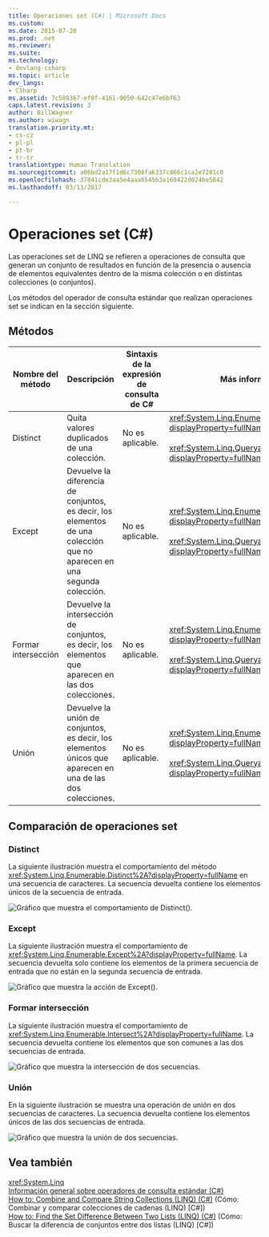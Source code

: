 ```yaml
---
title: Operaciones set (C#) | Microsoft Docs
ms.custom: 
ms.date: 2015-07-20
ms.prod: .net
ms.reviewer: 
ms.suite: 
ms.technology:
- devlang-csharp
ms.topic: article
dev_langs:
- CSharp
ms.assetid: 7c589367-ef8f-4161-9050-642c47e6bf63
caps.latest.revision: 3
author: BillWagner
ms.author: wiwagn
translation.priority.mt:
- cs-cz
- pl-pl
- pt-br
- tr-tr
translationtype: Human Translation
ms.sourcegitcommit: a06bd2a17f1d6c7308fa6337c866c1ca2e7281c0
ms.openlocfilehash: 37841cde3aa5e4aaa6545b3a160422d024be5842
ms.lasthandoff: 03/13/2017

---
```

# <a name="set-operations-c"></a>Operaciones set (C#)
Las operaciones set de LINQ se refieren a operaciones de consulta que generan un conjunto de resultados en función de la presencia o ausencia de elementos equivalentes dentro de la misma colección o en distintas colecciones (o conjuntos).  
  
 Los métodos del operador de consulta estándar que realizan operaciones set se indican en la sección siguiente.  
  
## <a name="methods"></a>Métodos  
  
|Nombre del método|Descripción|Sintaxis de la expresión de consulta de C#|Más información|  
|-----------------|-----------------|---------------------------------|----------------------|  
|Distinct|Quita valores duplicados de una colección.|No es aplicable.|<xref:System.Linq.Enumerable.Distinct%2A?displayProperty=fullName><br /><br /> <xref:System.Linq.Queryable.Distinct%2A?displayProperty=fullName>|  
|Except|Devuelve la diferencia de conjuntos, es decir, los elementos de una colección que no aparecen en una segunda colección.|No es aplicable.|<xref:System.Linq.Enumerable.Except%2A?displayProperty=fullName><br /><br /> <xref:System.Linq.Queryable.Except%2A?displayProperty=fullName>|  
|Formar intersección|Devuelve la intersección de conjuntos, es decir, los elementos que aparecen en las dos colecciones.|No es aplicable.|<xref:System.Linq.Enumerable.Intersect%2A?displayProperty=fullName><br /><br /> <xref:System.Linq.Queryable.Intersect%2A?displayProperty=fullName>|  
|Unión|Devuelve la unión de conjuntos, es decir, los elementos únicos que aparecen en una de las dos colecciones.|No es aplicable.|<xref:System.Linq.Enumerable.Union%2A?displayProperty=fullName><br /><br /> <xref:System.Linq.Queryable.Union%2A?displayProperty=fullName>|  
  
## <a name="comparison-of-set-operations"></a>Comparación de operaciones set  
  
### <a name="distinct"></a>Distinct  
 La siguiente ilustración muestra el comportamiento del método <xref:System.Linq.Enumerable.Distinct%2A?displayProperty=fullName> en una secuencia de caracteres. La secuencia devuelta contiene los elementos únicos de la secuencia de entrada.  
  
 ![Gráfico que muestra el comportamiento de Distinct&#40;&#41;.](../../../../csharp/programming-guide/concepts/linq/media/distinct.png "Distinct")  
  
### <a name="except"></a>Except  
 La siguiente ilustración muestra el comportamiento de <xref:System.Linq.Enumerable.Except%2A?displayProperty=fullName>. La secuencia devuelta solo contiene los elementos de la primera secuencia de entrada que no están en la segunda secuencia de entrada.  
  
 ![Gráfico que muestra la acción de Except&#40;&#41;.](../../../../csharp/programming-guide/concepts/linq/media/except.png "Except")  
  
### <a name="intersect"></a>Formar intersección  
 La siguiente ilustración muestra el comportamiento de <xref:System.Linq.Enumerable.Intersect%2A?displayProperty=fullName>. La secuencia devuelta contiene los elementos que son comunes a las dos secuencias de entrada.  
  
 ![Gráfico que muestra la intersección de dos secuencias.](../../../../csharp/programming-guide/concepts/linq/media/intersect.png "Intersect")  
  
### <a name="union"></a>Unión  
 En la siguiente ilustración se muestra una operación de unión en dos secuencias de caracteres. La secuencia devuelta contiene los elementos únicos de las dos secuencias de entrada.  
  
 ![Gráfico que muestra la unión de dos secuencias.](../../../../csharp/programming-guide/concepts/linq/media/union.png "Union")  
  
## <a name="see-also"></a>Vea también  
 <xref:System.Linq>   
 [Información general sobre operadores de consulta estándar (C#)](../../../../csharp/programming-guide/concepts/linq/standard-query-operators-overview.md)   
 [How to: Combine and Compare String Collections (LINQ) (C#)](../../../../csharp/programming-guide/concepts/linq/how-to-combine-and-compare-string-collections-linq.md)  (Cómo: Combinar y comparar colecciones de cadenas (LINQ) [C#])  
 [How to: Find the Set Difference Between Two Lists (LINQ) (C#)](../../../../csharp/programming-guide/concepts/linq/how-to-find-the-set-difference-between-two-lists-linq.md) (Cómo: Buscar la diferencia de conjuntos entre dos listas (LINQ) [C#])
